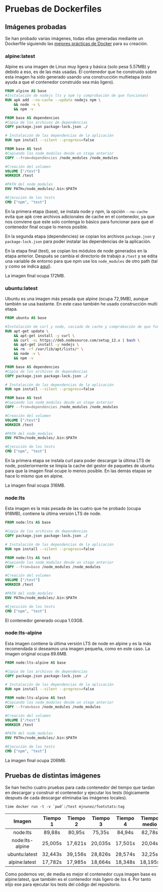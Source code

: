 # Pruebas de Dockerfiles

## Imágenes probadas
Se han probado varias imágenes, todas ellas generadas mediante un Dockerfile siguiendo las [mejores prácticas de Docker](https://docs.docker.com/develop/develop-images/dockerfile_best-practices/) para su creación.

### alpine:latest
Alpine es una imagen de Linux muy ligera y básica (solo pesa 5.57MB) y debido a eso, es de las más usadas. El contenedor que he construido sobre esta imagen ha sido generado usando una construcción multietapa (esto ayuda a que el contenedor construido sea más ligero).

~~~dockerfile
FROM alpine AS base
#Instalación de nodejs lts y npm (y comprobación de que funcionan)
RUN apk add --no-cache --update nodejs npm \
    && node -v \
    && npm -v

FROM base AS dependencies
#Copia de los archivos de dependencias
COPY package.json package-lock.json ./

# Instalación de las dependencias de la aplicación
RUN npm install --silent --progress=false

FROM base AS test
#Copiando los node_modules desde un stage anterior
COPY --from=dependencies /node_modules /node_modules

#Creación del volumen
VOLUME ["/test"]
WORKDIR /test

#PATH del node_modules
ENV PATH=/node_modules/.bin:$PATH

#Ejecución de los tests
CMD ["npm", "test"]
~~~

En la primera etapa (base), se instala node y npm, la opción `--no-cache` evita que apk cree archivos adicionales de cache en el contenedor, ya que nos conviene que este solo contenga lo básico para funcionar para que el contenedor final ocupe lo menos posible.

En la segunda etapa (dependencies) se copian los archivos `package.json` y `package-lock.json` para poder instalar las dependencias de la aplicación.

En la etapa final (test), se copian los módulos de node generados en la etapa anterior. Después se cambia el directorio de trabajo a `/test` y se edita una variable de entorno para que npm use los `node_modules` de otro path (tal y como se indica [aquí](https://www.docker.com/blog/keep-nodejs-rockin-in-docker/)).

La imagen final ocupa 172MB.

### ubuntu:latest
Ubuntu es una imagen más pesada que alpine (ocupa 72,9MB), aunque también se usa bastante. En este caso también he usado construcción multi etapa.

~~~dockerfile
FROM ubuntu AS base

#Instalación de curl y node, vaciado de cache y comprobación de que funciona
RUN apt-get update \
    && apt-get install -y curl \
    && curl -sL https://deb.nodesource.com/setup_12.x | bash \
    && apt-get install -y nodejs \
    && rm -rf /var/lib/apt/lists/* \
    && node -v \
    && npm -v

FROM base AS dependencies
#Copia de los archivos de dependencias
COPY package.json package-lock.json ./

# Instalación de las dependencias de la aplicación
RUN npm install --silent --progress=false

FROM base AS test
#Copiando los node_modules desde un stage anterior
COPY --from=dependencies /node_modules /node_modules

#Creación del volumen
VOLUME ["/test"]
WORKDIR /test

#PATH del node_modules
ENV PATH=/node_modules/.bin:$PATH

#Ejecución de los tests
CMD ["npm", "test"]
~~~

En la primera etapa se instala curl para poder descargar la última LTS de node, posteriormente se limpia la cache del gestor de paquetes de ubuntu para que la imagen final ocupe lo menos posible. En las demás etapas se hace lo mismo que en alpine.

La imagen final ocupa 316MB.

### node:lts
Esta imagen es la más pesada de las cuatro que he probado (ocupa 918MB), contiene la última versión LTS de node.

~~~dockerfile
FROM node:lts AS base

#Copia de los archivos de dependencias
COPY package.json package-lock.json ./

# Instalación de las dependencias de la aplicación
RUN npm install --silent --progress=false

FROM node:lts AS test
#Copiando los node_modules desde un stage anterior
COPY --from=base /node_modules /node_modules

#Creación del volumen
VOLUME ["/test"]
WORKDIR /test

#PATH del node_modules
ENV PATH=/node_modules/.bin:$PATH

#Ejecución de los tests
CMD ["npm", "test"]
~~~

El contenedor generado ocupa 1.03GB.

### node:lts-alpine
Esta imagen contiene la última versión LTS de node en alpine y es la más recomendada si deseamos una imagen pequeña, como en este caso. La imagen original ocupa 89.6MB.

~~~dockerfile
FROM node:lts-alpine AS base

#Copia de los archivos de dependencias
COPY package.json package-lock.json ./

# Instalación de las dependencias de la aplicación
RUN npm install --silent --progress=false

FROM node:lts-alpine AS test
#Copiando los node_modules desde un stage anterior
COPY --from=base /node_modules /node_modules

#Creación del volumen
VOLUME ["/test"]
WORKDIR /test

#PATH del node_modules
ENV PATH=/node_modules/.bin:$PATH

#Ejecución de los tests
CMD ["npm", "test"]
~~~

La imagen final ocupa 206MB.

## Pruebas de distintas imágenes
Se han hecho cuatro pruebas para cada contenedor del tiempo que tardan en descargar y construir el contenedor y ejecutar los tests (lógicamente después de cada descargar eliminaba las imágenes locales).

~~~shell
time docker run -t -v `pwd`:/test mjnunez/footstats:tag
~~~

|    **Imagen**   | **Tiempo 1** | **Tiempo 2** | **Tiempo 3** | **Tiempo 4** | **Tiempo medio** |
|:---------------:|:------------:|:------------:|:------------:|:------------:|:----------------:|
|     node:lts    |    89,88s    |    80,95s    |    75,35s    |    84,94s    |      82,78s      |
| node:lts-alpine |    25,005s   |    17,621s   |    20,035s   |    17,501s   |      20,04s      |
|  ubuntu:latest  |    32,443s   |    39,156s   |    28,826s   |    28,574s   |      32,25s      |
|  alpine:latest  |    17,782s   |    17,985s   |    18,664s   |    18,348s   |      18,195s     |

Como podemos ver, de media es mejor el contenedor cuya imagen base es alpine:latest, que también es el contenedor más ligero de los 4. Por tanto elijo ese para ejecutar los tests del código del repositorio.